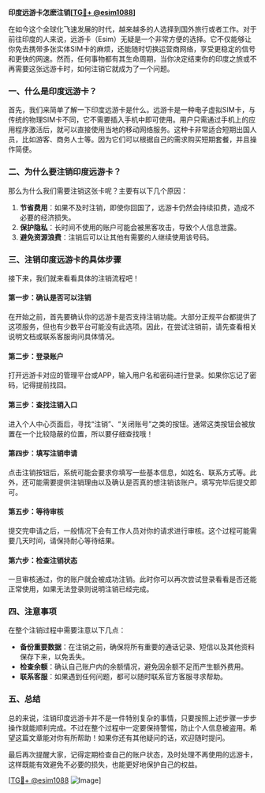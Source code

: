 **印度远游卡怎麽注销[[TG💪+ @esim1088](https://t.me/s/esim1088)]**

在如今这个全球化飞速发展的时代，越来越多的人选择到国外旅行或者工作。对于前往印度的人来说，远游卡（Esim）无疑是一个非常方便的选择。它不仅能够让你免去携带多张实体SIM卡的麻烦，还能随时切换运营商网络，享受更稳定的信号和更快的网速。然而，任何事物都有其生命周期，当你决定结束你的印度之旅或不再需要这张远游卡时，如何注销它就成为了一个问题。

### **一、什么是印度远游卡？**

首先，我们来简单了解一下印度远游卡是什么。远游卡是一种电子虚拟SIM卡，与传统的物理SIM卡不同，它不需要插入手机中即可使用。用户只需通过手机上的应用程序激活后，就可以直接使用当地的移动网络服务。这种卡非常适合短期出国人员，比如游客、商务人士等。因为它们可以根据自己的需求购买短期套餐，并且操作简便。

### **二、为什么要注销印度远游卡？**

那么为什么我们需要注销这张卡呢？主要有以下几个原因：

1. **节省费用**：如果不及时注销，即使你回国了，远游卡仍然会持续扣费，造成不必要的经济损失。
2. **保护隐私**：长时间不使用的账户可能会被黑客攻击，导致个人信息泄露。
3. **避免资源浪费**：注销后可以让其他有需要的人继续使用该号码。

### **三、注销印度远游卡的具体步骤**

接下来，我们就来看看具体的注销流程吧！

#### **第一步：确认是否可以注销**
在开始之前，首先要确认你的远游卡是否支持注销功能。大部分正规平台都提供了这项服务，但也有少数平台可能没有此选项。因此，在尝试注销前，请先查看相关说明文档或联系客服询问具体情况。

#### **第二步：登录账户**
打开远游卡对应的管理平台或APP，输入用户名和密码进行登录。如果你忘记了密码，记得提前找回。

#### **第三步：查找注销入口**
进入个人中心页面后，寻找“注销”、“关闭账号”之类的按钮。通常这类按钮会被放置在一个比较隐蔽的位置，所以要仔细查找哦！

#### **第四步：填写注销申请**
点击注销按钮后，系统可能会要求你填写一些基本信息，如姓名、联系方式等。此外，还可能需要提供注销理由以及确认是否真的想注销该账户。填写完毕后提交即可。

#### **第五步：等待审核**
提交完申请之后，一般情况下会有工作人员对你的请求进行审核。这个过程可能需要几天时间，请保持耐心等待结果。

#### **第六步：检查注销状态**
一旦审核通过，你的账户就会被成功注销。此时你可以再次尝试登录看看是否还能正常使用，如果无法登录则说明注销已经完成。

### **四、注意事项**

在整个注销过程中需要注意以下几点：

- **备份重要数据**：在注销之前，确保将所有重要的通话记录、短信以及其他资料保存下来，以免丢失。
- **检查余额**：确认自己账户内的余额情况，避免因余额不足而产生额外费用。
- **联系客服**：如果遇到任何问题，都可以随时联系官方客服寻求帮助。

### **五、总结**

总的来说，注销印度远游卡并不是一件特别复杂的事情，只要按照上述步骤一步步操作就能顺利完成。不过在整个过程中一定要保持警惕，防止个人信息被盗用。希望这篇文章能对你有所帮助！如果你还有其他疑问的话，欢迎随时提问。

最后再次提醒大家，记得定期检查自己的账户状态，及时处理不再使用的远游卡，这样既能有效避免不必要的损失，也能更好地保护自己的权益。

[[TG💪+ @esim1088](https://t.me/s/esim1088) ![Image](https://i.postimg.cc/4NQfJmqS/Snipaste-2025-05-13-00-14-12.png)]